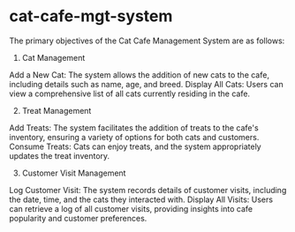 # cat-cafe-mgt-system

The primary objectives of the Cat Cafe Management System are as follows:

1. Cat Management

Add a New Cat: The system allows the addition of new cats to the cafe, including details such as name, age, and breed.
Display All Cats: Users can view a comprehensive list of all cats currently residing in the cafe.

2. Treat Management

Add Treats: The system facilitates the addition of treats to the cafe's inventory, ensuring a variety of options for both cats and customers.
Consume Treats: Cats can enjoy treats, and the system appropriately updates the treat inventory.

3. Customer Visit Management

Log Customer Visit: The system records details of customer visits, including the date, time, and the cats they interacted with.
Display All Visits: Users can retrieve a log of all customer visits, providing insights into cafe popularity and customer preferences.

